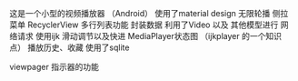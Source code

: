 这是一个小型的视频播放器   （Android）
使用了material design
无限轮播
侧拉菜单
RecyclerView 多行列表功能
封装数据  利用了Video 以及 其他模型进行 网络请求
使用ijk
滑动调节以及快进
MediaPlayer状态图 （ijkplayer 的一个知识点）
播放历史、收藏  使用了sqlite

viewpager 指示器的功能
